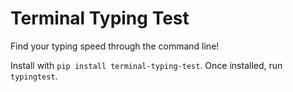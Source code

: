 # Terminal Typing Test

Find your typing speed through the command line!

Install with `pip install terminal-typing-test`. Once installed, run `typingtest`.

